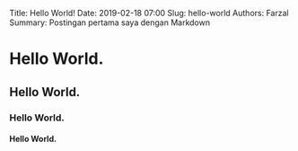 Title: Hello World!
Date: 2019-02-18 07:00
Slug: hello-world
Authors: Farzal
Summary: Postingan pertama saya dengan Markdown

# Hello World. 
 
## Hello World. 
 
### Hello World. 

#### Hello World. 